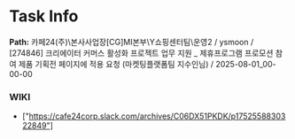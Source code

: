 # Task Info

**Path:** 카페24(주)\본사사업장\[CG]MI본부\Y쇼핑센터팀\운영2 / ysmoon / [274846] 크리에이터 커머스 활성화 프로젝트 업무 지원 _ 제휴프로그램 프로모션 참여 제품 기획전 페이지에 적용 요청 (마켓팅플랫폼팀 지수인님) / 2025-08-01_00-00-00

### WIKI
- ["https://cafe24corp.slack.com/archives/C06DX51PKDK/p1752558830322849"]

